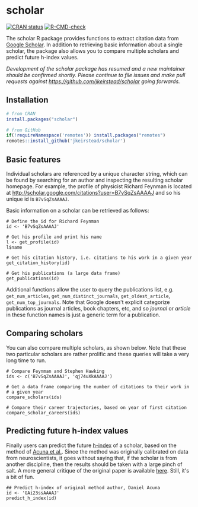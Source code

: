 # scholar
<!-- badges: start -->
[![CRAN status](https://www.r-pkg.org/badges/version/scholar)](https://CRAN.R-project.org/package=scholar)
[![R-CMD-check](https://github.com/jkeirstead/scholar/workflows/R-CMD-check/badge.svg)](https://github.com/jkeirstead/scholar/actions)
<!-- badges: end -->

The scholar R package provides functions to extract citation data from [Google Scholar](http://scholar.google.com).  In addition to retrieving basic information about a single scholar, the package also allows you to compare multiple scholars and predict future h-index values.

*Development of the scholar package has resumed and a new maintainer should be confirmed shortly. Please continue to file issues and make pull requests against https://github.com/jkeirstead/scholar going forwards.*

## Installation

```r
# from CRAN
install.packages("scholar")

# from GitHub
if(!requireNamespace('remotes')) install.packages("remotes")
remotes::install_github('jkeirstead/scholar')
```

## Basic features

Individual scholars are referenced by a unique character string, which can be found by searching for an author and inspecting the resulting scholar homepage.  For example, the profile of physicist Richard Feynman is located at http://scholar.google.com/citations?user=B7vSqZsAAAAJ and so his unique id is `B7vSqZsAAAAJ`.

Basic information on a scholar can be retrieved as follows:

```
# Define the id for Richard Feynman
id <- 'B7vSqZsAAAAJ'

# Get his profile and print his name
l <- get_profile(id)
l$name 

# Get his citation history, i.e. citations to his work in a given year 
get_citation_history(id)

# Get his publications (a large data frame)
get_publications(id)
```

Additional functions allow the user to query the publications list, e.g. `get_num_articles`, `get_num_distinct_journals`, `get_oldest_article`, `get_num_top_journals`.  Note that Google doesn't explicit categorize publications as journal articles, book chapters, etc, and so *journal* or *article* in these function names is just a generic term for a publication.

## Comparing scholars

You can also compare multiple scholars, as shown below.  Note that these two particular scholars are rather prolific and these queries will take a very long time to run.

```
# Compare Feynman and Stephen Hawking
ids <- c('B7vSqZsAAAAJ', 'qj74uXkAAAAJ')

# Get a data frame comparing the number of citations to their work in
# a given year 
compare_scholars(ids)

# Compare their career trajectories, based on year of first citation
compare_scholar_careers(ids)
```

## Predicting future h-index values

Finally users can predict the future [h-index](http://en.wikipedia.org/wiki/H-index) of a scholar, based on the method of [Acuna et al.](https://www.nature.com/nature/articles/489201a).  Since the method was originally calibrated on data from neuroscientists, it goes without saying that, if the scholar is from another discipline, then the results should be taken with a large pinch of salt.  A more general critique of the original paper is available   [here](http://simplystatistics.org/2012/10/10/whats-wrong-with-the-predicting-h-index-paper/).  Still, it's a bit of fun.  

```
## Predict h-index of original method author, Daniel Acuna
id <- 'GAi23ssAAAAJ'
predict_h_index(id)
```
